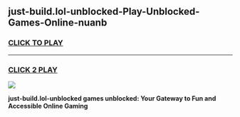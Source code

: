 
## just-build.lol-unblocked-Play-Unblocked-Games-Online-nuanb
<h3>
<a href="https://premium76.site?title=just-build.lol-unblocked&ref=25A">CLICK TO PLAY</a></h3>
<hr>

<h3>
<a href="https://premium76.site?title=just-build.lol-unblocked&ref=25A">CLICK 2 PLAY</a>
  
</h3>

<a href="https://premium76.site?title=just-build.lol-unblocked&ref=25A"><img src="https://clearcache.store/games.png"></a>


**just-build.lol-unblocked games unblocked: Your Gateway to Fun and Accessible Online Gaming**
